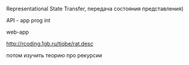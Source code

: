 


Representational State Transfer, передача состояния представления)  

API - app prog int  

web-app  

http://rcoding.1gb.ru/tiobe/rat.desc  




потом изучить теорию про рекурсии  

